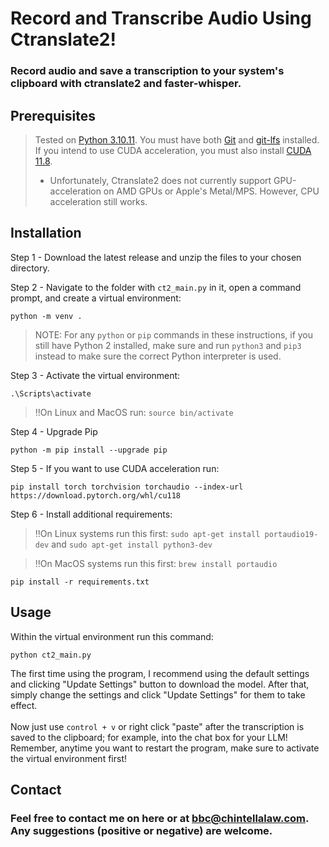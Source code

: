 # Record and Transcribe Audio Using Ctranslate2!
### Record audio and save a transcription to your system's clipboard with ctranslate2 and faster-whisper.

## Prerequisites
> Tested on [Python 3.10.11](https://www.python.org/downloads/release/python-31011/).
> You must have both [Git](https://git-scm.com/downloads) and [git-lfs](https://git-lfs.com/) installed.<br>
> If you intend to use CUDA acceleration, you must also install [CUDA 11.8](https://developer.nvidia.com/cuda-11-8-0-download-archive).
  > * Unfortunately, Ctranslate2 does not currently support GPU-acceleration on AMD GPUs or Apple's Metal/MPS. However, CPU acceleration still works.

## Installation

Step 1 - Download the latest release and unzip the files to your chosen directory.

Step 2 - Navigate to the folder with ```ct2_main.py``` in it, open a command prompt, and create a virtual environment:
```
python -m venv .
```
  > NOTE: For any ```python``` or ```pip``` commands in these instructions, if you still have Python 2 installed, make sure and run ```python3``` and ```pip3``` instead to make sure the correct Python interpreter is used.

Step 3 - Activate the virtual environment:
```
.\Scripts\activate
```
  > ‼️On Linux and MacOS run: ```source bin/activate```

Step 4 - Upgrade Pip
```
python -m pip install --upgrade pip
```

Step 5 - If you want to use CUDA acceleration run:
```
pip install torch torchvision torchaudio --index-url https://download.pytorch.org/whl/cu118
```

Step 6 - Install additional requirements:
> ‼️On Linux systems run this first: ```sudo apt-get install portaudio19-dev``` and ```sudo apt-get install python3-dev```

> ‼️On MacOS systems run this first: ```brew install portaudio```
```
pip install -r requirements.txt
```

## Usage
Within the virtual environment run this command:
```
python ct2_main.py
```
The first time using the program, I recommend using the default settings and clicking "Update Settings" button to download the model.  After that, simply change the settings and click "Update Settings" for them to take effect.<br><br>
Now just use ```control + v``` or right click "paste" after the transcription is saved to the clipboard; for example, into the chat box for your LLM!
Remember, anytime you want to restart the program, make sure to activate the virtual environment first!

## Contact

### Feel free to contact me on here or at bbc@chintellalaw.com.  Any suggestions (positive or negative) are welcome.
